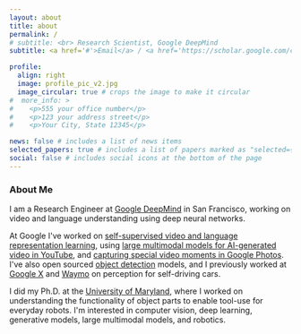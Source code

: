 ```yaml
---
layout: about
title: about
permalink: /
# subtitle: <br> Research Scientist, Google DeepMind
subtitle: <a href='#'>Email</a> / <a href='https://scholar.google.com/citations?user=Tw8DY-cAAAAJ'>Google Scholar</a> / <a href='https://www.linkedin.com/in/austin-myers-b28544169/'>LinkedIn</a> / <a href='assets/pdf/austin_myers_cv_2024-07-10_v1.pdf'>CV</a>

profile:
  align: right
  image: profile_pic_v2.jpg
  image_circular: true # crops the image to make it circular
#  more_info: >
#    <p>555 your office number</p>
#    <p>123 your address street</p>
#    <p>Your City, State 12345</p>

news: false # includes a list of news items
selected_papers: true # includes a list of papers marked as "selected={true}"
social: false # includes social icons at the bottom of the page
---
```


### About Me

I am a Research Engineer at [Google DeepMind](https://deepmind.com/) in San Francisco,
working on video and language understanding using deep neural networks.

At Google I've worked on [self-supervised video and language representation learning](https://research.google/blog/learning-cross-modal-temporal-representations-from-unlabeled-videos/), using [large multimodal models for AI-generated video in YouTube](https://blog.youtube/news-and-events/made-on-youtube-2023/), and [capturing special video moments in Google Photos](https://research.google/blog/capturing-special-video-moments-with-google-photos/). I've also open sourced [object detection](https://github.com/tensorflow/models/tree/master/research/object_detection) models, and I previously worked at [Google X](https://x.company/) and [Waymo](https://waymo.com/) on perception for self-driving cars.

I did my Ph.D. at the [University of Maryland](https://www.cs.umd.edu/),
where I worked on understanding the functionality of object parts to enable tool-use for everyday robots.
I'm interested in computer vision, deep learning, generative models, large multimodal models, and robotics.